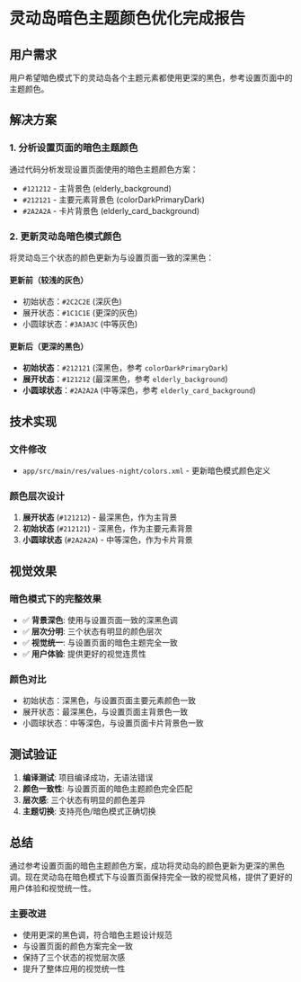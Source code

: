 # 灵动岛暗色主题颜色优化完成报告

## 用户需求
用户希望暗色模式下的灵动岛各个主题元素都使用更深的黑色，参考设置页面中的主题颜色。

## 解决方案

### 1. 分析设置页面的暗色主题颜色
通过代码分析发现设置页面使用的暗色主题颜色方案：
- `#121212` - 主背景色 (elderly_background)
- `#212121` - 主要元素背景色 (colorDarkPrimaryDark)  
- `#2A2A2A` - 卡片背景色 (elderly_card_background)

### 2. 更新灵动岛暗色模式颜色
将灵动岛三个状态的颜色更新为与设置页面一致的深黑色：

#### 更新前（较浅的灰色）
- 初始状态：`#2C2C2E` (深灰色)
- 展开状态：`#1C1C1E` (更深的灰色)
- 小圆球状态：`#3A3A3C` (中等灰色)

#### 更新后（更深的黑色）
- **初始状态**：`#212121` (深黑色，参考 `colorDarkPrimaryDark`)
- **展开状态**：`#121212` (最深黑色，参考 `elderly_background`)
- **小圆球状态**：`#2A2A2A` (中等深色，参考 `elderly_card_background`)

## 技术实现

### 文件修改
- `app/src/main/res/values-night/colors.xml` - 更新暗色模式颜色定义

### 颜色层次设计
1. **展开状态** (`#121212`) - 最深黑色，作为主背景
2. **初始状态** (`#212121`) - 深黑色，作为主要元素背景
3. **小圆球状态** (`#2A2A2A`) - 中等深色，作为卡片背景

## 视觉效果

### 暗色模式下的完整效果
- ✅ **背景深色**: 使用与设置页面一致的深黑色调
- ✅ **层次分明**: 三个状态有明显的颜色层次
- ✅ **视觉统一**: 与设置页面的暗色主题完全一致
- ✅ **用户体验**: 提供更好的视觉连贯性

### 颜色对比
- 初始状态：深黑色，与设置页面主要元素颜色一致
- 展开状态：最深黑色，与设置页面主背景色一致
- 小圆球状态：中等深色，与设置页面卡片背景色一致

## 测试验证

1. **编译测试**: 项目编译成功，无语法错误
2. **颜色一致性**: 与设置页面的暗色主题颜色完全匹配
3. **层次感**: 三个状态有明显的颜色差异
4. **主题切换**: 支持亮色/暗色模式正确切换

## 总结

通过参考设置页面的暗色主题颜色方案，成功将灵动岛的颜色更新为更深的黑色调。现在灵动岛在暗色模式下与设置页面保持完全一致的视觉风格，提供了更好的用户体验和视觉统一性。

### 主要改进
- 使用更深的黑色调，符合暗色主题设计规范
- 与设置页面的颜色方案完全一致
- 保持了三个状态的视觉层次感
- 提升了整体应用的视觉统一性
